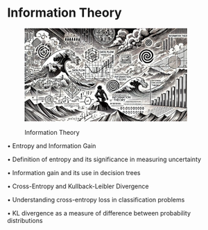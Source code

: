 # Information Theory



<div align="left">

<figure><img src="../../.gitbook/assets/image (49).png" alt="" width="375"><figcaption><p>Information Theory</p></figcaption></figure>

</div>

• Entropy and Information Gain

• Definition of entropy and its significance in measuring uncertainty

• Information gain and its use in decision trees

• Cross-Entropy and Kullback-Leibler Divergence

• Understanding cross-entropy loss in classification problems

• KL divergence as a measure of difference between probability distributions
